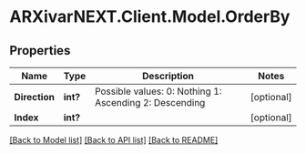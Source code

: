 # ARXivarNEXT.Client.Model.OrderBy
## Properties

Name | Type | Description | Notes
------------ | ------------- | ------------- | -------------
**Direction** | **int?** | Possible values:  0: Nothing  1: Ascending  2: Descending  | [optional] 
**Index** | **int?** |  | [optional] 

[[Back to Model list]](../README.md#documentation-for-models) [[Back to API list]](../README.md#documentation-for-api-endpoints) [[Back to README]](../README.md)

